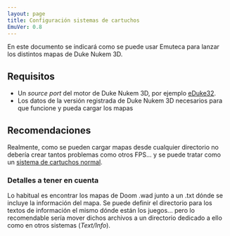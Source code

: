 ```yaml
---
layout: page
title: Configuración sistemas de cartuchos
EmuVer: 0.8
---
```

En este documento se indicará como se puede usar Emuteca para lanzar los distintos mapas de Duke Nukem 3D.

## Requisitos ##

* Un *source port* del motor de Duke Nukem 3D, por ejemplo [eDuke32](http://www.eduke32.com/).
* Los datos de la versión registrada de Duke Nukem 3D necesarios para que funcione y pueda cargar los mapas

## Recomendaciones ##

Realmente, como se pueden cargar mapas desde cualquier directorio no debería crear tantos problemas como otros FPS... y se puede tratar como un [sistema de cartuchos normal](v0_8-Cart-Config).

### Detalles a tener en cuenta ###

Lo habitual es encontrar los mapas de Doom .wad junto a un .txt dónde se incluye la información del mapa. Se puede definir el directorio para los textos de información el mismo dónde están los juegos... pero lo recomendable sería mover dichos archivos a un directorio dedicado a ello como en otros sistemas (*Text/Info*).
